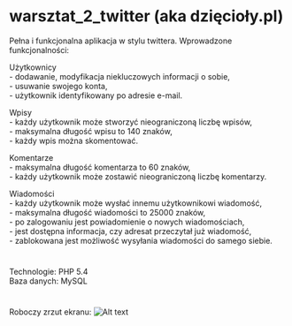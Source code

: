 # warsztat_2_twitter (aka dzięcioły.pl)

Pełna i funkcjonalna aplikacja w stylu twittera. Wprowadzone funkcjonalności:    

Użytkownicy    
    - dodawanie, modyfikacja niekluczowych informacji o sobie,   
    - usuwanie swojego konta,    
    - użytkownik identyfikowany po adresie e-mail.   

Wpisy   
    - każdy użytkownik może stworzyć nieograniczoną liczbę wpisów,   
    - maksymalna długość wpisu to 140 znaków,     
    - każdy wpis można skomentować.   

Komentarze   
    - maksymalna długość komentarza to 60 znaków,   
    - każdy użytkownik może zostawić nieograniczoną liczbę komentarzy.   
   
Wiadomości   
    - każdy użytkownik może wysłać innemu użytkownikowi wiadomość,   
    - maksymalna długość wiadomości to 25000 znaków,     
    - po zalogowaniu jest powiadomienie o nowych wiadomościach,   
    - jest dostępna informacja, czy adresat przeczytał już wiadomość,    
    - zablokowana jest możliwość wysyłania wiadomości do samego siebie.    

#
Technologie: PHP 5.4     
Baza danych: MySQL   
#

Roboczy zrzut ekranu:
![Alt text](https://images86.fotosik.pl/19/7c3ea4171409a55a.png "sowy_i_dzięcioły")


